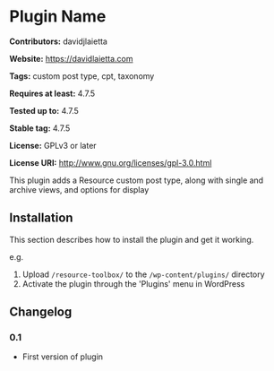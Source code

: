 # Plugin Name

__Contributors:__ davidjlaietta

__Website:__ https://davidlaietta.com

__Tags:__ custom post type, cpt, taxonomy

__Requires at least:__ 4.7.5

__Tested up to:__ 4.7.5

__Stable tag:__ 4.7.5

__License:__ GPLv3 or later

__License URI:__ http://www.gnu.org/licenses/gpl-3.0.html


This plugin adds a Resource custom post type, along with single and archive views, and options for display 

## Installation

This section describes how to install the plugin and get it working.

e.g.

1. Upload `/resource-toolbox/` to the `/wp-content/plugins/` directory
2. Activate the plugin through the 'Plugins' menu in WordPress


## Changelog

### 0.1
* First version of plugin
